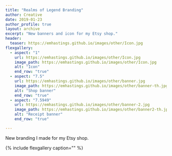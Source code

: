 ```yaml
---
title: "Realms of Legend Branding"
author: Creative
date: 2019-01-23
author_profile: true
layout: archive
excerpt: "New banners and icon for my Etsy shop."
header:
  teaser: https://emhastings.github.io/images/other/Icon.jpg
flexgallery:
  - aspect: "1"
    url: https://emhastings.github.io/images/other/Icon.jpg
    image_path: https://emhastings.github.io/images/other/Icon.jpg
    alt: "Icon" 
    end_row: "true"    
  - aspect: "7.5"
    url: https://emhastings.github.io/images/other/banner.jpg
    image_path: https://emhastings.github.io/images/other/banner-th.jpg
    alt: "Shop banner"  
    end_row: "true"
  - aspect: "7.5949"
    url: https://emhastings.github.io/images/other/banner-2.jpg
    image_path: https://emhastings.github.io/images/other/banner2-th.jpg
    alt: "Receipt banner"     
    end_row: "true"

---
```


New branding I made for my Etsy shop.

{% include flexgallery caption="" %}
